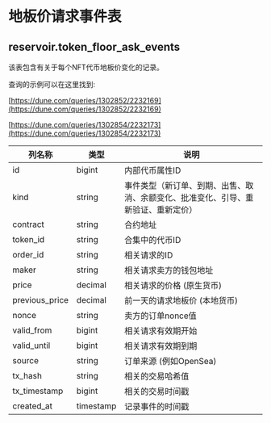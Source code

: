 # 地板价请求事件表

## **reservoir.token\_floor\_ask\_events**

该表包含有关于每个NFT代币地板价变化的记录。

查询的示例可以在这里找到:

[https://dune.com/queries/1302852/2232169](https://dune.com/queries/1302852/2232169)

[https://dune.com/queries/1302854/2232173](https://dune.com/queries/1302854/2232173)

| **列名称** | **类型**  | **说明**                                                                                                 |
|-----------------|-----------|-----------------------------------------------------------------------------------------------------------------|
| id              | bigint    | 内部代币属性ID                                                                                     |
| kind            | string    | 事件类型（新订单、到期、出售、取消、余额变化、批准变化、引导、重新验证、重新定价） |
| contract        | string    | 合约地址                                                                                                |
| token\_id       | string    | 合集中的代币ID                                                                               |
| order\_id       | string    | 相关请求的ID                                                                                             |
| maker           | string    | 相关请求卖方的钱包地址                                                                             |
| price           | decimal   | 相关请求的价格 (原生货币)                                                                          |
| previous\_price | decimal   | 前一天的请求地板价 (本地货币)                                                                          |
| nonce           | string    | 卖方的订单nonce值                                                                                    |
| valid\_from     | bigint    | 相关请求有效期开始                                                                                   |
| valid\_until    | bigint    | 相关请求有效期到期                                                                             |
| source          | string    | 订单来源 (例如OpenSea)                                                                           |
| tx\_hash        | string    | 相关的交易哈希值                                                                                     |
| tx\_timestamp   | bigint    | 相关的交易时间戳                                                                               |   
| created\_at     | timestamp | 记录事件的时间戳                                                                                |
